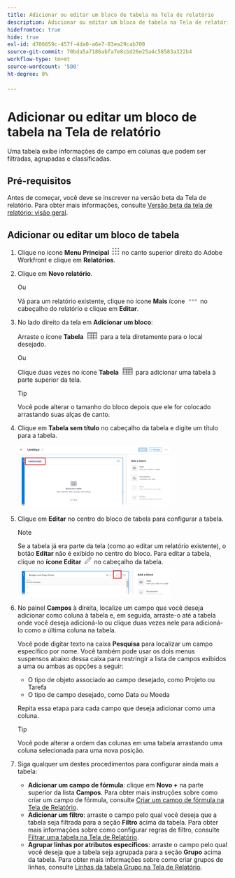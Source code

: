 ```yaml
---
title: Adicionar ou editar um bloco de tabela na Tela de relatório
description: Adicionar ou editar um bloco de tabela na Tela de relatório
hidefromtoc: true
hide: true
exl-id: d706659c-457f-4da0-a6e7-03ea29cab700
source-git-commit: 70bda5a7186abfa7e8cbd26e25a4c58583a322b4
workflow-type: tm+mt
source-wordcount: '500'
ht-degree: 0%

---
```


# Adicionar ou editar um bloco de tabela na Tela de relatório

Uma tabela exibe informações de campo em colunas que podem ser filtradas, agrupadas e classificadas.

## Pré-requisitos

Antes de começar, você deve se inscrever na versão beta da Tela de relatório. Para obter mais informações, consulte [Versão beta da tela de relatório: visão geral](/help/quicksilver/product-announcements/betas/canvas-dashboards-beta/reporting-canvas-beta-overview.md).

## Adicionar ou editar um bloco de tabela

1. Clique no ícone **Menu Principal** ![Ícone do Menu Principal](assets/main-menu-icon.png) no canto superior direito do Adobe Workfront e clique em **Relatórios**.
1. Clique em **Novo relatório**.

   Ou

   Vá para um relatório existente, clique no ícone **Mais** ícone ![Mais](assets/more-icon-27x15.png) no cabeçalho do relatório e clique em **Editar**.

1. No lado direito da tela em **Adicionar um bloco**:

   Arraste o ícone **Tabela** ![Ícone Tabela](assets/table-icon.png) para a tela diretamente para o local desejado.

   Ou

   Clique duas vezes no ícone **Tabela** ![Ícone Tabela](assets/table-icon.png) para adicionar uma tabela à parte superior da tela.

   >[!TIP]
   >
   >Você pode alterar o tamanho do bloco depois que ele for colocado arrastando suas alças de canto.

1. Clique em **Tabela sem título** no cabeçalho da tabela e digite um título para a tabela.

   ![Nome da tabela](assets/table-name-350x142.png)

1. Clique em **Editar** no centro do bloco de tabela para configurar a tabela.

   >[!NOTE]
   >
   >Se a tabela já era parte da tela (como ao editar um relatório existente), o botão **Editar** não é exibido no centro do bloco. Para editar a tabela, clique no **ícone Editar** ![ícone Editar](assets/edit-icon.png) no cabeçalho da tabela.
   >![Ícone Editar no cabeçalho da tabela](assets/edit-icon-table-header-350x71.png)

1. No painel **Campos** à direita, localize um campo que você deseja adicionar como coluna à tabela e, em seguida, arraste-o até a tabela onde você deseja adicioná-lo ou clique duas vezes nele para adicioná-lo como a última coluna na tabela.

   Você pode digitar texto na caixa **Pesquisa** para localizar um campo específico por nome. Você também pode usar os dois menus suspensos abaixo dessa caixa para restringir a lista de campos exibidos a uma ou ambas as opções a seguir:

   * O tipo de objeto associado ao campo desejado, como Projeto ou Tarefa
   * O tipo de campo desejado, como Data ou Moeda

   Repita essa etapa para cada campo que deseja adicionar como uma coluna.

   >[!TIP]
   >
   >Você pode alterar a ordem das colunas em uma tabela arrastando uma coluna selecionada para uma nova posição.

1. Siga qualquer um destes procedimentos para configurar ainda mais a tabela:

   * **Adicionar um campo de fórmula**: clique em **Novo +** na parte superior da lista **Campos**. Para obter mais instruções sobre como criar um campo de fórmula, consulte [Criar um campo de fórmula na Tela de Relatório](../../../reports-and-dashboards/reporting-canvas/table-blocks/create-formula-field.md).
   * **Adicionar um filtro**: arraste o campo pelo qual você deseja que a tabela seja filtrada para a seção **Filtro** acima da tabela. Para obter mais informações sobre como configurar regras de filtro, consulte [Filtrar uma tabela na Tela de Relatório](../../../reports-and-dashboards/reporting-canvas/table-blocks/configure-filter-rules-for-table.md).
   * **Agrupar linhas por atributos específicos**: arraste o campo pelo qual você deseja que a tabela seja agrupada para a seção **Grupo** acima da tabela. Para obter mais informações sobre como criar grupos de linhas, consulte [Linhas da tabela Grupo na Tela de Relatório](../../../reports-and-dashboards/reporting-canvas/table-blocks/group-rows-in-table.md).
